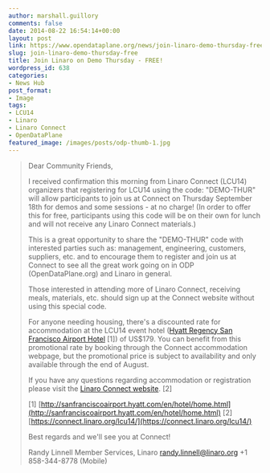 ```yaml
---
author: marshall.guillory
comments: false
date: 2014-08-22 16:54:14+00:00
layout: post
link: https://www.opendataplane.org/news/join-linaro-demo-thursday-free/
slug: join-linaro-demo-thursday-free
title: Join Linaro on Demo Thursday - FREE!
wordpress_id: 638
categories:
- News Hub
post_format:
- Image
tags:
- LCU14
- Linaro
- Linaro Connect
- OpenDataPlane
featured_image: /images/posts/odp-thumb-1.jpg
---
```


<blockquote markdown="1">
Dear Community Friends,

I received confirmation this morning from Linaro Connect (LCU14) organizers that registering for LCU14 using the code: "DEMO-THUR" will allow participants to join us at Connect on Thursday September 18th for demos and some sessions - at no charge! (In order to offer this for free, participants using this code will be on their own for lunch and will not receive any Linaro Connect materials.)

This is a great opportunity to share the "DEMO-THUR" code with interested parties such as: management, engineering, customers, suppliers, etc. and to encourage them to register and join us at Connect to see all the great work going on in ODP (OpenDataPlane.org) and Linaro in general.

Those interested in attending more of Linaro Connect, receiving meals, materials, etc. should sign up at the Connect website without using this special code.

For anyone needing housing, there's a discounted rate for accommodation at the LCU14 event hotel ([Hyatt Regency San Francisco Airport Hotel](http://sanfranciscoairport.hyatt.com/en/hotel/home.html) [1]) of US$179. You can benefit from this promotional rate by booking through the Connect accommodation webpage, but the promotional price is subject to availability and only available through the end of August.

If you have any questions regarding accommodation or registration please visit the [Linaro Connect website](https://connect.linaro.org/lcu14/). [2]

[1] [http://sanfranciscoairport.hyatt.com/en/hotel/home.html](http://sanfranciscoairport.hyatt.com/en/hotel/home.html)
[2] [https://connect.linaro.org/lcu14/](https://connect.linaro.org/lcu14/)

Best regards and we'll see you at Connect!

Randy Linnell
Member Services, Linaro
randy.linnell@linaro.org
+1 858-344-8778 (Mobile)

</blockquote>
